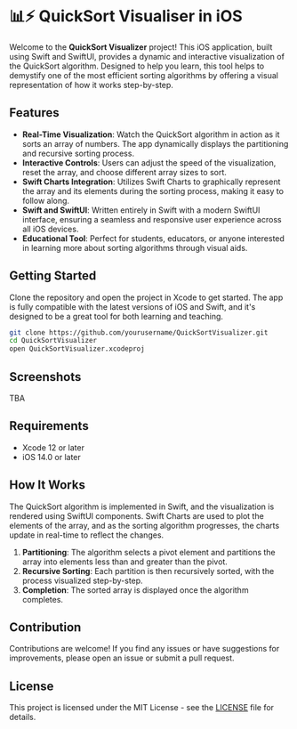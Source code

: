 # 📊⚡️ QuickSort Visualiser in iOS

Welcome to the **QuickSort Visualizer** project! This iOS application, built using Swift and SwiftUI, provides a dynamic and interactive visualization of the QuickSort algorithm. Designed to help you learn, this tool helps to demystify one of the most efficient sorting algorithms by offering a visual representation of how it works step-by-step.

## Features

- **Real-Time Visualization**: Watch the QuickSort algorithm in action as it sorts an array of numbers. The app dynamically displays the partitioning and recursive sorting process.
- **Interactive Controls**: Users can adjust the speed of the visualization, reset the array, and choose different array sizes to sort.
- **Swift Charts Integration**: Utilizes Swift Charts to graphically represent the array and its elements during the sorting process, making it easy to follow along.
- **Swift and SwiftUI**: Written entirely in Swift with a modern SwiftUI interface, ensuring a seamless and responsive user experience across all iOS devices.
- **Educational Tool**: Perfect for students, educators, or anyone interested in learning more about sorting algorithms through visual aids.

## Getting Started
Clone the repository and open the project in Xcode to get started. The app is fully compatible with the latest versions of iOS and Swift, and it's designed to be a great tool for both learning and teaching.

```bash
git clone https://github.com/yourusername/QuickSortVisualizer.git
cd QuickSortVisualizer
open QuickSortVisualizer.xcodeproj
```


## Screenshots
TBA

## Requirements

- Xcode 12 or later
- iOS 14.0 or later

## How It Works

The QuickSort algorithm is implemented in Swift, and the visualization is rendered using SwiftUI components. Swift Charts are used to plot the elements of the array, and as the sorting algorithm progresses, the charts update in real-time to reflect the changes.

1. **Partitioning**: The algorithm selects a pivot element and partitions the array into elements less than and greater than the pivot.
2. **Recursive Sorting**: Each partition is then recursively sorted, with the process visualized step-by-step.
3. **Completion**: The sorted array is displayed once the algorithm completes.

## Contribution

Contributions are welcome! If you find any issues or have suggestions for improvements, please open an issue or submit a pull request.

## License

This project is licensed under the MIT License - see the [LICENSE](LICENSE) file for details.

